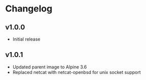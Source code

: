 # Changelog

## v1.0.0

- Initial release

## v1.0.1

- Updated parent image to Alpine 3.6
- Replaced netcat with netcat-openbsd for unix socket support